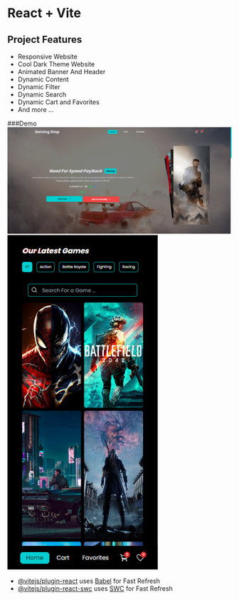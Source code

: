 # React + Vite

## Project Features

* Responsive Website
* Cool Dark Theme Website
* Animated Banner And Header
* Dynamic Content 
* Dynamic Filter 
* Dynamic Search
* Dynamic Cart and Favorites 
* And more ...

###Demo 
![Desktop Demo](main.png)
![Mobile Demo](phone.png)




- [@vitejs/plugin-react](https://github.com/vitejs/vite-plugin-react/blob/main/packages/plugin-react/README.md) uses [Babel](https://babeljs.io/) for Fast Refresh
- [@vitejs/plugin-react-swc](https://github.com/vitejs/vite-plugin-react-swc) uses [SWC](https://swc.rs/) for Fast Refresh
